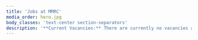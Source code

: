 ```yaml
---
title: 'Jobs at MMRC'
media_order: hero.jpg
body_classes: 'text-center section-separators'
description: '**Current Vacancies:** There are currently no vacancies at MMRC'
---
```



